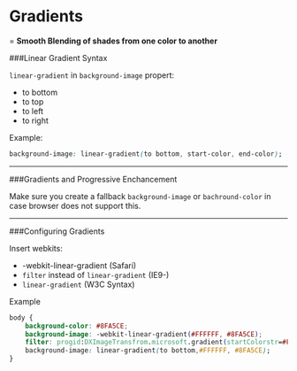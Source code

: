 # Gradients

= **Smooth Blending of shades from one color to another**


###Linear Gradient Syntax

`linear-gradient` in `background-image` propert:
- to bottom
- to top
- to left
- to right

Example:

```css
background-image: linear-gradient(to bottom, start-color, end-color);
```

___
###Gradients and Progressive Enchancement

Make sure you create a fallback `background-image` or `bachround-color` in case browser does not support this. 

---

###Configuring Gradients

Insert webkits: 

- -webkit-linear-gradient (Safari)
- `filter` instead of `linear-gradient` (IE9-)
- `linear-gradient` (W3C Syntax)

Example

```css
body {
    background-color: #8FA5CE;
    background-image: -webkit-linear-gradient(#FFFFFF, #8FA5CE);
    filter: progid:DXImageTransfrom.microsoft.gradient(startColorstr=#FFFFFFFF; endColorstr=#FF8FA5CE);
    background-image: linear-gradient(to bottom,#FFFFFF, #8FA5CE); 
}
```